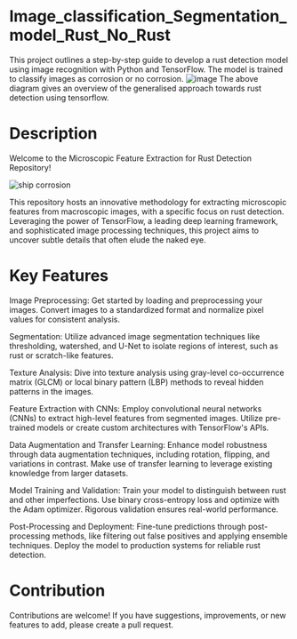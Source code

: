 # Image_classification_Segmentation_model_Rust_No_Rust
This project outlines a step-by-step guide to develop a rust detection model using image recognition with Python and TensorFlow. The model is trained to classify images as corrosion or no corrosion.
![image](https://github.com/royanurag005/Image_classification_Segmebtation_model_Rust_No_Rust/assets/97970838/0df840a0-f90b-4cce-9b82-a7c5f4971c46)
The above diagram gives an overview of the generalised approach towards rust detection using tensorflow.

# Description

Welcome to the Microscopic Feature Extraction for Rust Detection Repository!

![ship corrosion](https://github.com/royanurag005/Image_classification_Segmebtation_model_Rust_No_Rust/assets/97970838/51326ef2-cb6b-4896-b78b-f6d85fc4922d)

This repository hosts an innovative methodology for extracting microscopic features from macroscopic images, with a specific focus on rust detection. Leveraging the power of TensorFlow, a leading deep learning framework, and sophisticated image processing techniques, this project aims to uncover subtle details that often elude the naked eye.

# Key Features
Image Preprocessing: Get started by loading and preprocessing your images. Convert images to a standardized format and normalize pixel values for consistent analysis.

Segmentation: Utilize advanced image segmentation techniques like thresholding, watershed, and U-Net to isolate regions of interest, such as rust or scratch-like features.

Texture Analysis: Dive into texture analysis using gray-level co-occurrence matrix (GLCM) or local binary pattern (LBP) methods to reveal hidden patterns in the images.

Feature Extraction with CNNs: Employ convolutional neural networks (CNNs) to extract high-level features from segmented images. Utilize pre-trained models or create custom architectures with TensorFlow's APIs.

Data Augmentation and Transfer Learning: Enhance model robustness through data augmentation techniques, including rotation, flipping, and variations in contrast. Make use of transfer learning to leverage existing knowledge from larger datasets.

Model Training and Validation: Train your model to distinguish between rust and other imperfections. Use binary cross-entropy loss and optimize with the Adam optimizer. Rigorous validation ensures real-world performance.

Post-Processing and Deployment: Fine-tune predictions through post-processing methods, like filtering out false positives and applying ensemble techniques. Deploy the model to production systems for reliable rust detection.

# Contribution

Contributions are welcome! If you have suggestions, improvements, or new features to add, please create a pull request.
